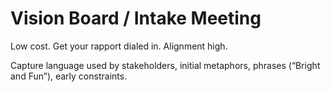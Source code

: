 # Vision Board / Intake Meeting

Low cost. Get your rapport dialed in. Alignment high.  

Capture language used by stakeholders, initial metaphors, phrases (“Bright and Fun”), early constraints.